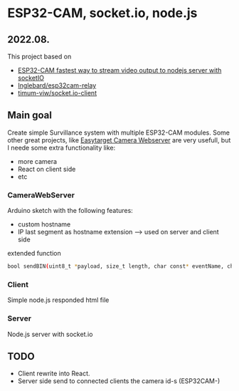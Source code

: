 # ESP32-CAM, socket.io, node.js

## 2022.08.

This project based on 
- [ESP32-CAM fastest way to stream video output to nodejs server with socketIO](https://stackoverflow.com/questions/66549640/esp32-cam-fastest-way-to-stream-video-output-to-nodejs-server-with-socketio/72560866#72560866)
- [Inglebard/esp32cam-relay](https://github.com/Inglebard/esp32cam-relay/tree/main/socketIO/esp32camsocketio)
- [timum-viw/socket.io-client](https://github.com/timum-viw/socket.io-client)


## Main goal

Create simple Survillance system with multiple ESP32-CAM modules. Some other great projects, like [Easytarget Camera Webserver](https://travis-ci.com/github/easytarget/esp32-cam-webserver) are very usefull, but I neede some extra functionality like:
- more camera
- React on client side
- etc

### CameraWebServer

Arduino sketch with the following features:
- custom hostname
- IP last segment as hostname extension --> used on server and client side

extended function
```sh
bool sendBIN(uint8_t *payload, size_t length, char const* eventName, char const* hostName, bool headerToPayload = false);
```

### Client

Simple node.js responded html file

### Server
Node.js server with socket.io

## TODO
- Client rewrite into React. 
- Server side send to connected clients the camera id-s (ESP32CAM-<IP>)